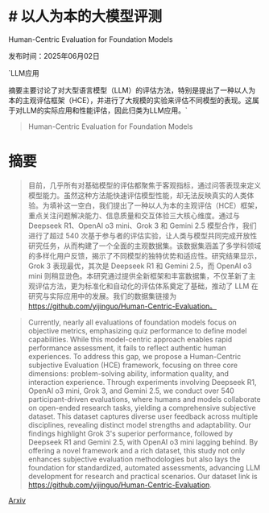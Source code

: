# # 以人为本的大模型评测
Human-Centric Evaluation for Foundation Models

发布时间：2025年06月02日

`LLM应用

摘要主要讨论了对大型语言模型（LLM）的评估方法，特别是提出了一种以人为本的主观评估框架（HCE），并进行了大规模的实验来评估不同模型的表现。这属于对LLM的实际应用和性能评估，因此归类为LLM应用。`

> Human-Centric Evaluation for Foundation Models

# 摘要

> 目前，几乎所有对基础模型的评估都聚焦于客观指标，通过问答表现来定义模型能力。虽然这种方法能快速评估模型性能，却无法反映真实的人类体验。为填补这一空白，我们提出了一种以人为本的主观评估（HCE）框架，重点关注问题解决能力、信息质量和交互体验三大核心维度。通过与 Deepseek R1、OpenAI o3 mini、Grok 3 和 Gemini 2.5 模型合作，我们进行了超过 540 次基于参与者的评估实验，让人类与模型共同完成开放性研究任务，从而构建了一个全面的主观数据集。该数据集涵盖了多学科领域的多样化用户反馈，揭示了不同模型的独特优势和适应性。研究结果显示，Grok 3 表现最优，其次是 Deepseek R1 和 Gemini 2.5，而 OpenAI o3 mini 则稍显逊色。本研究通过提供全新框架和丰富数据集，不仅革新了主观评估方法，更为标准化和自动化的评估体系奠定了基础，推动了 LLM 在研究与实际应用中的发展。我们的数据集链接为 https://github.com/yijinguo/Human-Centric-Evaluation。
    

> Currently, nearly all evaluations of foundation models focus on objective metrics, emphasizing quiz performance to define model capabilities. While this model-centric approach enables rapid performance assessment, it fails to reflect authentic human experiences. To address this gap, we propose a Human-Centric subjective Evaluation (HCE) framework, focusing on three core dimensions: problem-solving ability, information quality, and interaction experience. Through experiments involving Deepseek R1, OpenAI o3 mini, Grok 3, and Gemini 2.5, we conduct over 540 participant-driven evaluations, where humans and models collaborate on open-ended research tasks, yielding a comprehensive subjective dataset. This dataset captures diverse user feedback across multiple disciplines, revealing distinct model strengths and adaptability. Our findings highlight Grok 3's superior performance, followed by Deepseek R1 and Gemini 2.5, with OpenAI o3 mini lagging behind. By offering a novel framework and a rich dataset, this study not only enhances subjective evaluation methodologies but also lays the foundation for standardized, automated assessments, advancing LLM development for research and practical scenarios. Our dataset link is https://github.com/yijinguo/Human-Centric-Evaluation.

[Arxiv](https://arxiv.org/abs/2506.01793)